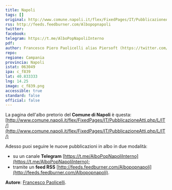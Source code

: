 ```yaml
---
title: Napoli
tags: []
original: http://www.comune.napoli.it/flex/FixedPages/IT/PubblicazioneAtti.php/L/IT/
rss: http://feeds.feedburner.com/Albopopnapoli
twitter:
facebook:
telegram: https://t.me/AlboPopNapoliInterno
pdf:
author: Francesco Piero Paolicelli alias Piersoft (https://twitter.com/Piersoft)
repo:
regione: Campania
provincia: Napoli
istat: 063049
ipa: c_f839
lat: 40.833333
lng: 14.25
image: c_f839.png
accessible: true
standard: false
official: false
---
```


La pagina dell'albo pretorio del **Comune di Napoli** è questa: [http://www.comune.napoli.it/flex/FixedPages/IT/PubblicazioneAtti.php/L/IT/](http://www.comune.napoli.it/flex/FixedPages/IT/PubblicazioneAtti.php/L/IT/)

Adesso puoi seguire le nuove pubblicazioni in albo in due modalità:

* su un canale **Telegram** [https://t.me/AlboPopNapoliInterno](https://t.me/AlboPopNapoliInterno);
* tramite un **feed RSS** [http://feeds.feedburner.com/Albopopnapoli](http://feeds.feedburner.com/Albopopnapoli).

**Autore**: [Francesco Paolicelli](https://twitter.com/piersoft).
